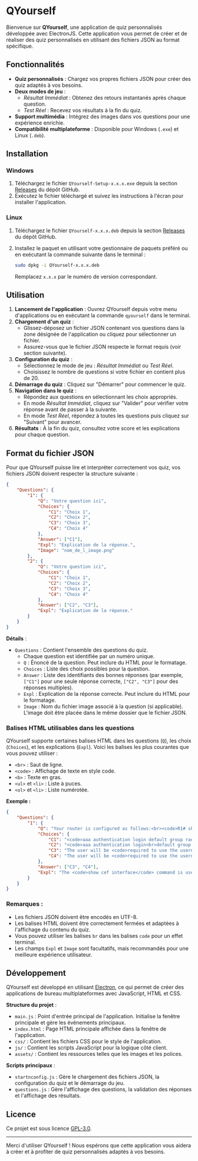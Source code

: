 # QYourself

Bienvenue sur **QYourself**, une application de quiz personnalisés développée avec ElectronJS. Cette application vous permet de créer et de réaliser des quiz personnalisés en utilisant des fichiers JSON au format spécifique.


## Fonctionnalités

- **Quiz personnalisés** : Chargez vos propres fichiers JSON pour créer des quiz adaptés à vos besoins.
- **Deux modes de jeu** :
  - *Résultat Immédiat* : Obtenez des retours instantanés après chaque question.
  - *Test Réel* : Recevez vos résultats à la fin du quiz.
- **Support multimédia** : Intégrez des images dans vos questions pour une expérience enrichie.
- **Compatibilité multiplateforme** : Disponible pour Windows (`.exe`) et Linux (`.deb`).


## Installation

### Windows

1. Téléchargez le fichier `QYourself-Setup-x.x.x.exe` depuis la section [Releases](https://github.com/Nolan-BY/QYourself/releases) du dépôt GitHub.
2. Exécutez le fichier téléchargé et suivez les instructions à l'écran pour installer l'application.

### Linux

1. Téléchargez le fichier `QYourself-x.x.x.deb` depuis la section [Releases](https://github.com/Nolan-BY/QYourself/releases) du dépôt GitHub.
2. Installez le paquet en utilisant votre gestionnaire de paquets préféré ou en exécutant la commande suivante dans le terminal :

   ```bash
   sudo dpkg -i QYourself-x.x.x.deb
   ```

   Remplacez `x.x.x` par le numéro de version correspondant.


## Utilisation

1. **Lancement de l'application** : Ouvrez QYourself depuis votre menu d'applications ou en exécutant la commande `qyourself` dans le terminal.
2. **Chargement d'un quiz** :
   - Glissez-déposez un fichier JSON contenant vos questions dans la zone désignée de l'application ou cliquez pour sélectionner un fichier.
   - Assurez-vous que le fichier JSON respecte le format requis (voir section suivante).
3. **Configuration du quiz** :
   - Sélectionnez le mode de jeu : *Résultat Immédiat* ou *Test Réel*.
   - Choisissez le nombre de questions si votre fichier en contient plus de 20.
4. **Démarrage du quiz** : Cliquez sur "Démarrer" pour commencer le quiz.
5. **Navigation dans le quiz** :
   - Répondez aux questions en sélectionnant les choix appropriés.
   - En mode *Résultat Immédiat*, cliquez sur "Valider" pour vérifier votre réponse avant de passer à la suivante.
   - En mode *Test Réel*, répondez à toutes les questions puis cliquez sur "Suivant" pour avancer.
6. **Résultats** : À la fin du quiz, consultez votre score et les explications pour chaque question.


## Format du fichier JSON

Pour que QYourself puisse lire et interpréter correctement vos quiz, vos fichiers JSON doivent respecter la structure suivante :

```json
{
    "Questions": {
        "1": {
            "Q": "Votre question ici",
            "Choices": {
                "C1": "Choix 1",
                "C2": "Choix 2",
                "C3": "Choix 3",
                "C4": "Choix 4"
            },
            "Answer": ["C1"],
            "Expl": "Explication de la réponse.",
            "Image": "nom_de_l_image.png"
        },
        "2": {
            "Q": "Votre question ici",
            "Choices": {
                "C1": "Choix 1",
                "C2": "Choix 2",
                "C3": "Choix 3",
                "C4": "Choix 4"
            },
            "Answer": ["C2", "C3"],
            "Expl": "Explication de la réponse."
        }
    }
}
```

**Détails** :

- `Questions` : Contient l'ensemble des questions du quiz.
  - Chaque question est identifiée par un numéro unique.
  - `Q` : Énoncé de la question. Peut inclure du HTML pour le formatage.
  - `Choices` : Liste des choix possibles pour la question.
  - `Answer` : Liste des identifiants des bonnes réponses (par exemple, `["C1"]` pour une seule réponse correcte, `["C2", "C3"]` pour des réponses multiples).
  - `Expl` : Explication de la réponse correcte. Peut inclure du HTML pour le formatage.
  - `Image` : Nom du fichier image associé à la question (si applicable). L'image doit être placée dans le même dossier que le fichier JSON.

### Balises HTML utilisables dans les questions

QYourself supporte certaines balises HTML dans les questions (`Q`), les choix (`Choices`), et les explications (`Expl`). Voici les balises les plus courantes que vous pouvez utiliser :

- `<br>` : Saut de ligne.
- `<code>` : Affichage de texte en style code.
- `<b>` : Texte en gras.
- `<ul>` et `<li>` : Liste à puces.
- `<ol>` et `<li>` : Liste numérotée.

**Exemple :**

```json
{
    "Questions": {
        "1": {
            "Q": "Your router is configured as follows:<br><code>R1# show run | i aaa|username<br>aaa new-model<br>username ENARSI password 0 EXAM<br>R1# show run | s vty<br>line vty 0 4<br>password cisco<br>transport input all<br>R1#</code><br>Based on the configuration, what will occur when someone uses Telnet to reach the router?",
            "Choices": {
                "C1": "<code>aaa authentication login default group radius local</code>",
                "C2": "<code>aaa authentication login<br>default group radius local</code>",
                "C3": "The user will be <code>required to use the username ENARSI</code> with the password EXAM",
                "C4": "The user will be <code>required to use the username ENARSI</code><br>with the password EXAM"
            },
            "Answer": ["C3", "C4"],
            "Expl": "The <code>show cef interface</code> command is used to verify that<ul><li>CEF is enabled on an interface</li><li>When uRPF is <code>configured on an interface</code>, the correct mode should be chosen.</li></ul>If strict mode is used when asymmetric routing occurs, <code>the legitimate<br>traffic is dropped</code><br>Where asymmetric routing might occur<ol><li>uRPF should be configured with loose mode</li><li>and where symmetric routing is guaranteed to occur</li>/ol>the strict mode <b>should be used</b>. On router interfaces that connect to subnets with end stations, strict mode is typically used, and on uplinks, loose mode is typically used."
        }
    }
}
```

### Remarques :

- Les fichiers JSON doivent être encodés en UTF-8.
- Les balises HTML doivent être correctement fermées et adaptées à l'affichage du contenu du quiz.
- Vous pouvez utiliser les balises `br` dans les balises `code` pour un effet terminal.
- Les champs `Expl` et `Image` sont facultatifs, mais recommandés pour une meilleure expérience utilisateur.


## Développement

QYourself est développé en utilisant [Electron](https://www.electronjs.org/), ce qui permet de créer des applications de bureau multiplateformes avec JavaScript, HTML et CSS.

**Structure du projet** :

- `main.js` : Point d'entrée principal de l'application. Initialise la fenêtre principale et gère les événements principaux.
- `index.html` : Page HTML principale affichée dans la fenêtre de l'application.
- `css/` : Contient les fichiers CSS pour le style de l'application.
- `js/` : Contient les scripts JavaScript pour la logique côté client.
- `assets/` : Contient les ressources telles que les images et les polices.

**Scripts principaux** :

- `startnconfig.js` : Gère le chargement des fichiers JSON, la configuration du quiz et le démarrage du jeu.
- `questions.js` : Gère l'affichage des questions, la validation des réponses et l'affichage des résultats.


## Licence

Ce projet est sous licence [GPL-3.0](https://github.com/Nolan-BY/QYourself/blob/main/LICENSE).

---

Merci d'utiliser QYourself ! Nous espérons que cette application vous aidera à créer et à profiter de quiz personnalisés adaptés à vos besoins.

